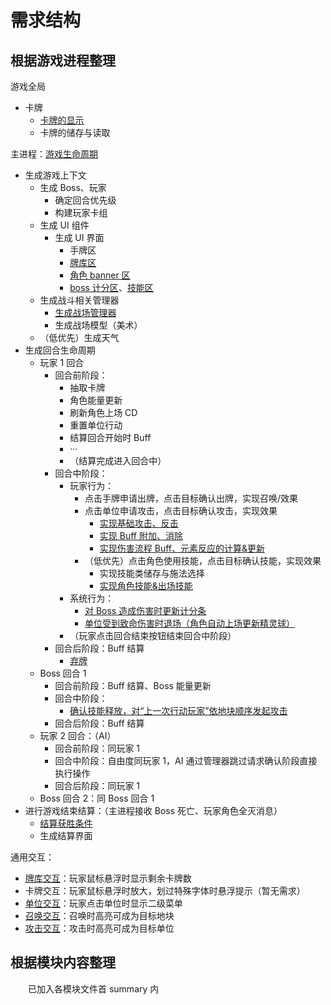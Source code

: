 # 需求结构

## 根据游戏进程整理

游戏全局

* 卡牌
  * [卡牌的显示](https://www.teambition.com/project/61a89798beaeab07a42c799c/works/61c5cc58f516a2003f0cd9c4/work/61d1598a9a6b6f003fdf2973)
  * 卡牌的储存与读取

主进程：[游戏生命周期](https://www.teambition.com/project/61a89798beaeab07a42c799c/works/61c5cc58f516a2003f0cd9c4/work/61c9857eb079f7003fca4c71)

* 生成游戏上下文
  * 生成 Boss、玩家
    * 确定回合优先级
    * 构建玩家卡组
  * 生成 UI 组件
    * 生成 UI 界面
      * 手牌区
      * [牌库区](https://www.teambition.com/project/61a89798beaeab07a42c799c/works/61c5cc58f516a2003f0cd9c4/work/61d94a495d25f1003f1aa8dd)
      * [角色 banner 区](https://www.teambition.com/project/61a89798beaeab07a42c799c/works/61c5cc58f516a2003f0cd9c4/work/61c9857eb079f7003fca4c72)
      * [boss 计分区](https://www.teambition.com/project/61a89798beaeab07a42c799c/works/61c5cc58f516a2003f0cd9c4/work/61da99b2ed5c4a003f8db86f)、[技能区](https://www.teambition.com/project/61a89798beaeab07a42c799c/works/61c5cc58f516a2003f0cd9c4/work/61da99acc51bb0003f7096d9)
  * 生成战斗相关管理器
    * [生成战场管理器](https://www.teambition.com/project/61a89798beaeab07a42c799c/works/61c5cc58f516a2003f0cd9c4/work/61d96d961824ff003fdfe532)
    * 生成战场模型（美术）
  * （低优先）生成天气
* 生成回合生命周期
  * 玩家 1 回合
    * 回合前阶段：
      * 抽取卡牌
      * 角色能量更新
      * 刷新角色上场 CD
      * 重置单位行动
      * 结算回合开始时 Buff
      * ···
      * （结算完成进入回合中）
    * 回合中阶段：
      * 玩家行为：
        * 点击手牌申请出牌，点击目标确认出牌，实现召唤/效果
        * 点击单位申请攻击，点击目标确认攻击，实现效果
          * [实现基础攻击、反击](https://www.teambition.com/project/61a89798beaeab07a42c799c/works/61c5cc58f516a2003f0cd9c4/work/61daa28b9ffc95003f1a732e)
          * [实现 Buff 附加、消除](https://www.teambition.com/project/61a89798beaeab07a42c799c/works/61c5cc58f516a2003f0cd9c4/work/61d966026452a8003fd609a5)
          * [实现伤害流程 Buff、元素反应的计算&更新](https://www.teambition.com/project/61a89798beaeab07a42c799c/works/61c5cc58f516a2003f0cd9c4/work/61d969bcf61b92003feee957)
        * （低优先）点击角色使用技能，点击目标确认技能，实现效果
          * 实现技能类储存与施法选择
          * [实现角色技能&出场技能](https://www.teambition.com/project/61a89798beaeab07a42c799c/works/61c5cc58f516a2003f0cd9c4/work/61d54e0edd5a93003fc68f40)
      * 系统行为：
        * [对 Boss 造成伤害时更新计分条](https://www.teambition.com/project/61a89798beaeab07a42c799c/works/61c5cc58f516a2003f0cd9c4/work/61daa9040e16ec003f0b7609)
        * [单位受到致命伤害时退场（角色自动上场更新精灵球）](https://www.teambition.com/project/61a89798beaeab07a42c799c/works/61c5cc58f516a2003f0cd9c4/work/61daa290262e36003fb2dd90)
      * （玩家点击回合结束按钮结束回合中阶段）
    * 回合后阶段：Buff 结算
      * [弃牌](https://www.teambition.com/project/61a89798beaeab07a42c799c/works/61c5cc58f516a2003f0cd9c4/work/61cca0706eb9a5003fe3eb3a)
  * Boss 回合 1
    * 回合前阶段：Buff 结算、Boss 能量更新
    * 回合中阶段：
      * [确认技能释放，对“上一次行动玩家”依地块顺序发起攻击](https://www.teambition.com/project/61a89798beaeab07a42c799c/works/61c5cc58f516a2003f0cd9c4/work/61d97da5e8d5a0003fbaa446)
    * 回合后阶段：Buff 结算
  * 玩家 2 回合：（AI）
    * 回合前阶段：同玩家 1
    * 回合中阶段：自由度同玩家 1，AI 通过管理器跳过请求确认阶段直接执行操作
    * 回合后阶段：同玩家 1
  * Boss 回合 2：同 Boss 回合 1
* 进行游戏结束结算：（主进程接收 Boss 死亡、玩家角色全灭消息）
  * [结算获胜条件](https://www.teambition.com/project/61a89798beaeab07a42c799c/works/61c5cc58f516a2003f0cd9c4/work/61c9857eb079f7003fca4c71)
  * 生成结算界面

通用交互：

* [牌库交互](https://www.teambition.com/project/61a89798beaeab07a42c799c/works/61c5cc58f516a2003f0cd9c4/work/61c9857eb079f7003fca4c71)：玩家鼠标悬浮时显示剩余卡牌数
* 卡牌交互：玩家鼠标悬浮时放大，划过特殊字体时悬浮提示（暂无需求）
* [单位交互](https://www.teambition.com/project/61a89798beaeab07a42c799c/works/61c5cc58f516a2003f0cd9c4/work/61d854f2a2182f003f2005c9)：玩家点击单位时显示二级菜单
* [召唤交互](https://www.teambition.com/project/61a89798beaeab07a42c799c/works/61c5cc58f516a2003f0cd9c4/work/61cca0706eb9a5003fe3eb3a)：召唤时高亮可成为目标地块
* [攻击交互](https://www.teambition.com/project/61a89798beaeab07a42c799c/works/61c5cc58f516a2003f0cd9c4/work/61d99e47517a81003fd02bdc)：攻击时高亮可成为目标单位

## 根据模块内容整理

　　已加入各模块文件首 summary 内